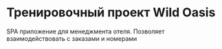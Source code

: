 # Тренировочный проект Wild Oasis
SPA приложение для менеджмента отеля. Позволяет взаимодействовать с заказами и номерами

